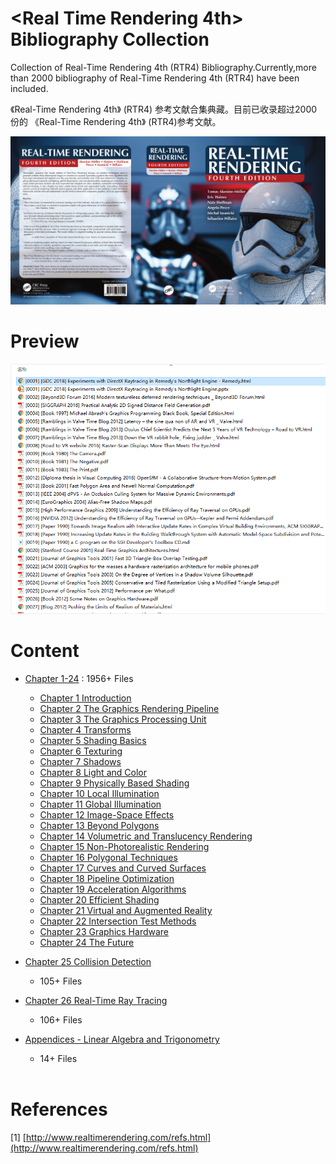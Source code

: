 # <Real Time Rendering 4th> Bibliography Collection

 Collection of Real-Time Rendering 4th (RTR4) Bibliography.Currently,more than 2000 bibliography of Real-Time Rendering 4th (RTR4) have been included.

 《Real-Time Rendering 4th》 (RTR4) 参考文献合集典藏。目前已收录超过2000份的 《Real-Time Rendering 4th》 (RTR4)参考文献。


![](RTR4-Cover.jpg)

# Preview

![](RTR4-Preview.gif)


# Content

- [Chapter 1-24](https://github.com/QianMo/Real-Time-Rendering-4th-Bibliography-Collection/tree/main/Chapter%201-24) : 1956+ Files
    - [Chapter 1 Introduction](https://github.com/QianMo/Real-Time-Rendering-4th-Bibliography-Collection/tree/main/Chapter%201-24)
    - [Chapter 2 The Graphics Rendering Pipeline](https://github.com/QianMo/Real-Time-Rendering-4th-Bibliography-Collection/tree/main/Chapter%201-24)
    - [Chapter 3 The Graphics Processing Unit](https://github.com/QianMo/Real-Time-Rendering-4th-Bibliography-Collection/tree/main/Chapter%201-24)
    - [Chapter 4 Transforms](https://github.com/QianMo/Real-Time-Rendering-4th-Bibliography-Collection/tree/main/Chapter%201-24)
    - [Chapter 5 Shading Basics](https://github.com/QianMo/Real-Time-Rendering-4th-Bibliography-Collection/tree/main/Chapter%201-24)
    - [Chapter 6 Texturing](https://github.com/QianMo/Real-Time-Rendering-4th-Bibliography-Collection/tree/main/Chapter%201-24)
    - [Chapter 7 Shadows](https://github.com/QianMo/Real-Time-Rendering-4th-Bibliography-Collection/tree/main/Chapter%201-24)
    - [Chapter 8 Light and Color](https://github.com/QianMo/Real-Time-Rendering-4th-Bibliography-Collection/tree/main/Chapter%201-24)
    - [Chapter 9 Physically Based Shading](https://github.com/QianMo/Real-Time-Rendering-4th-Bibliography-Collection/tree/main/Chapter%201-24)
    - [Chapter 10 Local Illumination](https://github.com/QianMo/Real-Time-Rendering-4th-Bibliography-Collection/tree/main/Chapter%201-24)
    - [Chapter 11 Global Illumination](https://github.com/QianMo/Real-Time-Rendering-4th-Bibliography-Collection/tree/main/Chapter%201-24)
    - [Chapter 12 Image-Space Effects](https://github.com/QianMo/Real-Time-Rendering-4th-Bibliography-Collection/tree/main/Chapter%201-24)
    - [Chapter 13 Beyond Polygons](https://github.com/QianMo/Real-Time-Rendering-4th-Bibliography-Collection/tree/main/Chapter%201-24)
    - [Chapter 14 Volumetric and Translucency Rendering](https://github.com/QianMo/Real-Time-Rendering-4th-Bibliography-Collection/tree/main/Chapter%201-24)
    - [Chapter 15 Non-Photorealistic Rendering](https://github.com/QianMo/Real-Time-Rendering-4th-Bibliography-Collection/tree/main/Chapter%201-24)
    - [Chapter 16 Polygonal Techniques](https://github.com/QianMo/Real-Time-Rendering-4th-Bibliography-Collection/tree/main/Chapter%201-24)
    - [Chapter 17 Curves and Curved Surfaces](https://github.com/QianMo/Real-Time-Rendering-4th-Bibliography-Collection/tree/main/Chapter%201-24)
    - [Chapter 18 Pipeline Optimization](https://github.com/QianMo/Real-Time-Rendering-4th-Bibliography-Collection/tree/main/Chapter%201-24)
    - [Chapter 19 Acceleration Algorithms](https://github.com/QianMo/Real-Time-Rendering-4th-Bibliography-Collection/tree/main/Chapter%201-24)
    - [Chapter 20 Efficient Shading](https://github.com/QianMo/Real-Time-Rendering-4th-Bibliography-Collection/tree/main/Chapter%201-24)
    - [Chapter 21 Virtual and Augmented Reality](https://github.com/QianMo/Real-Time-Rendering-4th-Bibliography-Collection/tree/main/Chapter%201-24)
    - [Chapter 22 Intersection Test Methods](https://github.com/QianMo/Real-Time-Rendering-4th-Bibliography-Collection/tree/main/Chapter%201-24)
    - [Chapter 23 Graphics Hardware](https://github.com/QianMo/Real-Time-Rendering-4th-Bibliography-Collection/tree/main/Chapter%201-24)
    - [Chapter 24 The Future](https://github.com/QianMo/Real-Time-Rendering-4th-Bibliography-Collection/tree/main/Chapter%201-24)
- [Chapter 25 Collision Detection ](https://github.com/QianMo/Real-Time-Rendering-4th-Bibliography-Collection/tree/main/Chapter%2025)
    - 105+ Files
- [Chapter 26 Real-Time Ray Tracing](https://github.com/QianMo/Real-Time-Rendering-4th-Bibliography-Collection/tree/main/Chapter%2026)
    - 106+ Files
- [Appendices - Linear Algebra and Trigonometry](https://github.com/QianMo/Real-Time-Rendering-4th-Bibliography-Collection/tree/main/Appendices)
    - 14+ Files

    <br>




# References
[1] [http://www.realtimerendering.com/refs.html](http://www.realtimerendering.com/refs.html)




